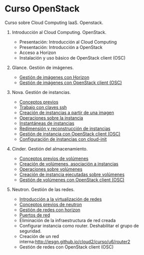 # Curso OpenStack

Curso sobre Cloud Computing IaaS. Openstack.

1. Introducción al Cloud Computing. OpenStack.
	* Presentación: Introducción al Cloud Computing
    * Presentación: Introducción a OpenStack
    * Acceso a Horizon
    * Instalación y uso básico de OpenStack client (OSC)

2. Glance. Gestión de imágenes.
	* [Gestión de imágenes con Horizon](modulo2/imagen_horizon.md)
	* [Gestión de imágenes con OpenStack client (OSC)](modulo2/imagen_osc.md)
3. Nova. Gestión de instancias.
	* [Conceptos previos](modulo3/conceptos_previos.md)
	* [Trabajo con claves ssh](modulo3/claves_ssh.md)
	* [Creación de instancias a partir de una imagen](modulo3/instancias.md)
	* [Operaciones sobre la instancia](modulo3/operaciones.md)
	* [Instantáneas de instancias](modulo3/instantaneas.md)
	* [Redimensión y reconstrucción de instancias](modulo3/redimension.md)
	* [Gestión de instancia con OpenStack client (OSC)](modulo3/osc_nova.md)
	* [Configuración de instancias con cloud-init](modulo3/cloudinit.md)
4. Cinder. Gestión del almacenamiento.
	* [Conceptos previos de volúmenes](modulo4/conceptos_previos.md)
	* [Creación de volúmenes, asociación a instancias](modulo4/volumen.md)
	* [Operaciones sobre volúmenes](modulo4/operaciones.md)
	* [Creación de instancia ejecutadas sobre volúmenes](modulo4/instancias_volumen.md)
	* [Gestión de volúmenes con OpenStack client (OSC)](modulo4/osc_cinder.md)
5. Neutron. Gestión de las redes.
	* [Introducción a la virtualización de redes](modulo5/introduccion.md)
	* [Conceptos previos de neutron](modulo5/conceptos_previos.md)
	* [Gestión de redes con horizon](modulo5/gestion.md)
	* [Puertos de red](modulo5/puertos.md)
	* Eliminación de la infraestructura de red creada
	* Configurar instancia como router. Deshabilitar el grupo de seguridad.
	* Creación de un red interna:http://iesgn.github.io/cloud2/curso/u6/router2
	* Gestión de redes con OpenStack client (OSC)
